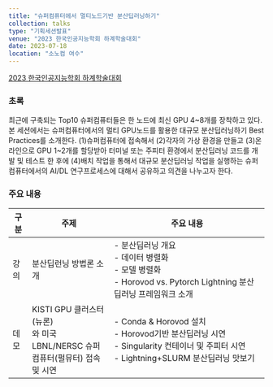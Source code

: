```yaml
---
title: "슈퍼컴퓨터에서 멀티노드기반 분산딥러닝하기"
collection: talks
type: "기획세션발표"
venue: "2023 한국인공지능학회 하계학술대회"
date: 2023-07-18
location: "소노컴 여수"
---
```


[2023 한국인공지능학회 하계학술대회](https://aiassociation.kr/board/board.asp?b_code=144&Action=content&GotoPage=1&B_CATE=BBS1)

### 초록
최근에 구축되는 Top10 슈퍼컴퓨터들은 한 노드에 최신 GPU 4~8개를 장착하고 있다. 본 세션에서는 슈퍼컴퓨터에서의 멀티 GPU노드를 활용한 대규모 분산딥러닝하기 Best Practices를 소개한다. (1)슈퍼컴퓨터에 접속해서 (2)각자의 가상 환경을 만들고 (3)온라인으로 GPU 1~2개를 할당받아 터미널 또는 주피터 환경에서 분산딥러닝 코드를 개발 및 테스트 한 후에 (4)배치 작업을 통해서 대규모 분산딥러닝 작업을 실행하는 슈퍼컴퓨터에서의 AI/DL 연구프로세스에 대해서 공유하고 의견을 나누고자 한다.

### 주요 내용
|구분|주제|주요 내용|
|---|---|---|
|강의|분산딥런닝 방법론 소개|- 분산딥러닝 개요 <br> - 데이터 병렬화 <br> - 모델 병렬화 <br> - Horovod vs. Pytorch Lightning 분산딥러닝 프레임워크 소개|
|데모|KISTI GPU 클러스터(뉴론) <br>와 미국 LBNL/NERSC 슈퍼 <br>컴퓨터(펄뮤터) 접속 및 시연|- Conda & Horovod 설치 <br> - Horovod기반 분산딥러닝 시연 <br> - Singularity 컨테이너 및 주피터 시연 <br> - Lightning+SLURM 분산딥러닝 맛보기|
